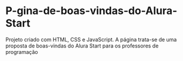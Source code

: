 # P-gina-de-boas-vindas-do-Alura-Start
Projeto criado com HTML, CSS e JavaScript. A página trata-se de uma proposta de boas-vindas do Alura Start para os professores de programação
